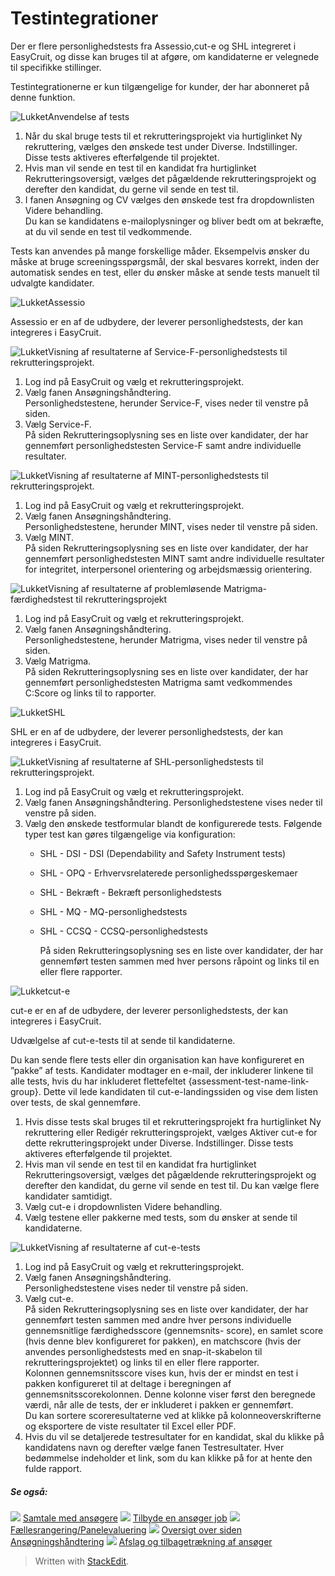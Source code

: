 # Testintegrationer

Der er flere personlighedstests fra Assessio,cut-e og SHL integreret i EasyCruit, og disse kan bruges til at afgøre, om kandidaterne er velegnede til specifikke stillinger.

Testintegrationerne er kun tilgængelige for kunder, der har abonneret på denne funktion.

![Lukket](../Skins/Default/Stylesheets/Images/transparent.gif)Anvendelse af tests

1.  Når du skal bruge tests til et rekrutteringsprojekt via hurtiglinket Ny rekruttering, vælges den ønskede test under  Diverse. Indstillinger.  
    Disse tests aktiveres efterfølgende til projektet.
2.  Hvis man vil sende en test til en kandidat fra hurtiglinket  Rekrutteringsoversigt, vælges det pågældende rekrutteringsprojekt og derefter den kandidat, du gerne vil sende en test til.
3.  I fanen  Ansøgning og CV  vælges den ønskede test fra dropdownlisten  Videre behandling.  
    Du kan se kandidatens e-mailoplysninger og bliver bedt om at bekræfte, at du vil sende en test til vedkommende.

Tests kan anvendes på mange forskellige måder. Eksempelvis ønsker du måske at bruge screeningsspørgsmål, der skal besvares korrekt, inden der automatisk sendes en test, eller du ønsker måske at sende tests manuelt til udvalgte kandidater.

![Lukket](../Skins/Default/Stylesheets/Images/transparent.gif)Assessio

Assessio er en af de udbydere, der leverer personlighedstests, der kan integreres i EasyCruit.

![Lukket](../Skins/Default/Stylesheets/Images/transparent.gif)Visning af resultaterne af Service-F-personlighedstests til rekrutteringsprojekt.

1.  Log ind på EasyCruit og vælg et rekrutteringsprojekt.
2.  Vælg fanen  Ansøgningshåndtering.  
    Personlighedstestene, herunder Service-F, vises neder til venstre på siden.
3.  Vælg  Service-F.  
    På siden  Rekrutteringsoplysning  ses en liste over kandidater, der har gennemført personlighedstesten Service-F samt andre individuelle resultater.

![Lukket](../Skins/Default/Stylesheets/Images/transparent.gif)Visning af resultaterne af MINT-personlighedstests til rekrutteringsprojekt.

1.  Log ind på EasyCruit og vælg et rekrutteringsprojekt.
2.  Vælg fanen  Ansøgningshåndtering.  
    Personlighedstestene, herunder MINT, vises neder til venstre på siden.
3.  Vælg  MINT.  
    På siden  Rekrutteringsoplysning  ses en liste over kandidater, der har gennemført personlighedstesten MINT samt andre individuelle resultater for integritet, interpersonel orientering og arbejdsmæssig orientering.

![Lukket](../Skins/Default/Stylesheets/Images/transparent.gif)Visning af resultaterne af problemløsende Matrigma-færdighedstest til rekrutteringsprojekt

1.  Log ind på EasyCruit og vælg et rekrutteringsprojekt.
2.  Vælg fanen  Ansøgningshåndtering.  
    Personlighedstestene, herunder Matrigma, vises neder til venstre på siden.
3.  Vælg  Matrigma.  
    På siden  Rekrutteringsoplysning  ses en liste over kandidater, der har gennemført personlighedstesten Matrigma samt vedkommendes C:Score og links til to rapporter.

![Lukket](../Skins/Default/Stylesheets/Images/transparent.gif)SHL

SHL er en af de udbydere, der leverer personlighedstests, der kan integreres i EasyCruit.

![Lukket](../Skins/Default/Stylesheets/Images/transparent.gif)Visning af resultaterne af SHL-personlighedstests til rekrutteringsprojekt.

1.  Log ind på EasyCruit og vælg et rekrutteringsprojekt.
2.  Vælg fanen  Ansøgningshåndtering. Personlighedstestene vises neder til venstre på siden.
3.  Vælg den ønskede testformular blandt de konfigurerede tests. Følgende typer test kan gøres tilgængelige via konfiguration:
    -   SHL - DSI  - DSI (Dependability and Safety Instrument tests)
    -   SHL - OPQ  - Erhvervsrelaterede personlighedsspørgeskemaer
    -   SHL - Bekræft  - Bekræft personlighedstests
    -   SHL - MQ  - MQ-personlighedstests
    -   SHL - CCSQ  - CCSQ-personlighedstests  
          
        På siden  Rekrutteringsoplysning  ses en liste over kandidater, der har gennemført testen sammen med hver persons råpoint og links til en eller flere rapporter.

![Lukket](../Skins/Default/Stylesheets/Images/transparent.gif)cut-e

cut-e er en af de udbydere, der leverer personlighedstests, der kan integreres i EasyCruit.

Udvælgelse af cut-e-tests til at sende til kandidaterne.

Du kan sende flere tests eller din organisation kan have konfigureret en ”pakke” af tests. Kandidater modtager en e-mail, der inkluderer linkene til alle tests, hvis du har inkluderet flettefeltet {assessment-test-name-link-group}. Dette vil lede kandidaten til cut-e-landingssiden og vise dem listen over tests, de skal gennemføre.

1.  Hvis disse tests skal bruges til et rekrutteringsprojekt fra hurtiglinket  Ny rekruttering  eller  Redigér rekrutteringsprojekt, vælges  Aktiver cut-e for dette rekrutteringsprojekt  under  Diverse. Indstillinger. Disse tests aktiveres efterfølgende til projektet.
2.  Hvis man vil sende en test til en kandidat fra hurtiglinket  Rekrutteringsoversigt, vælges det pågældende rekrutteringsprojekt og derefter den kandidat, du gerne vil sende en test til. Du kan vælge flere kandidater samtidigt.
3.  Vælg cut-e i dropdownlisten  Videre behandling.
4.  Vælg testene eller pakkerne med tests, som du ønsker at sende til kandidaterne.

![Lukket](../Skins/Default/Stylesheets/Images/transparent.gif)Visning af resultaterne af cut-e-tests

1.  Log ind på EasyCruit og vælg et rekrutteringsprojekt.
2.  Vælg fanen  Ansøgningshåndtering.  
    Personlighedstestene vises neder til venstre på siden.
3.  Vælg  cut-e.  
    På siden  Rekrutteringsoplysning  ses en liste over kandidater, der har gennemført testen sammen med andre hver persons individuelle gennemsnitlige færdighedsscore (gennemsnits- score), en  samlet score  (hvis denne blev konfigureret for pakken), en matchscore (hvis der anvendes personlighedstests med en snap-it-skabelon til rekrutteringsprojektet) og links til en eller flere rapporter.  
    Kolonnen gennemsnitsscore vises kun, hvis der er mindst en test i pakken konfigureret til at deltage i beregningen af gennemsnitsscorekolonnen. Denne kolonne viser først den beregnede værdi, når alle de tests, der er inkluderet i pakken er gennemført.  
    Du kan sortere scoreresultaterne ved at klikke på kolonneoverskrifterne og eksportere de viste resultater til Excel eller PDF.
4.  Hvis du vil se detaljerede testresultater for en kandidat, skal du klikke på kandidatens navn og derefter vælge fanen  Testresultater. Hver bedømmelse indeholder et  link, som du kan klikke på for at hente den fulde rapport.

##### Se også:

![](../Resources/Images/icon-document-link.png)  [Samtale med ansøgere](interviewing_applicants.htm)
![](../Resources/Images/icon-document-link.png)  [Tilbyde en ansøger job](making_an_offer_to_an_applicant.htm)
![](../Resources/Images/icon-document-link.png)  [Fællesrangering/Panelevaluering](collaborative_rating_panel_review.htm)
![](../Resources/Images/icon-document-link.png)  [Oversigt over siden Ansøgningshåndtering](application_handling_page_overview.htm)
![](../Resources/Images/icon-document-link.png)  [Afslag og tilbagetrækning af ansøger](rejecting_and_withdrawing_an_applicant.htm)


> Written with [StackEdit](https://stackedit.io/).
<!--stackedit_data:
eyJoaXN0b3J5IjpbMjA5MTQ3MzI5Nl19
-->